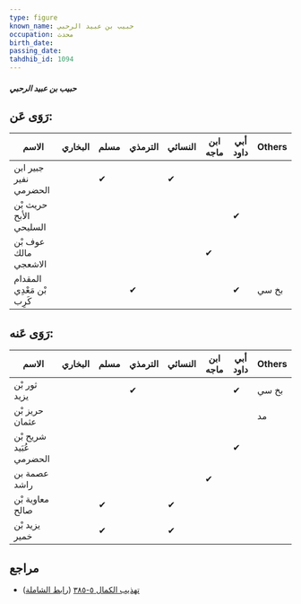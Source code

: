 ```yaml
---
type: figure
known_name: حبيب بن عبيد الرحبي
occupation: محدث
birth_date:
passing_date:
tahdhib_id: 1094
---
```

##### حبيب بن عبيد الرحبي

## رَوَى عَن:
| الاسم                     | البخاري | مسلم | الترمذي | النسائي | ابن ماجه | أبي داود | Others |
| ------------------------- | ------- | ---- | ------- | ------- | -------- | -------- | ------ |
| جبير ابن نفير الحضرمي     |         | ✔    |         | ✔       |          |          |        |
| حريث بْن الأبح السليحي    |         |      |         |         |          | ✔        |        |
| عوف بْن مالك الاشعجي      |         |      |         |         | ✔        |          |        |
| المقدام بْن مَعْدِي كَرِب |         |      | ✔       |         |          | ✔        | بخ سي  |
## رَوَى عَنه:
| الاسم                   | البخاري | مسلم | الترمذي | النسائي | ابن ماجه | أبي داود | Others |
| ----------------------- | ------- | ---- | ------- | ------- | -------- | -------- | ------ |
| ثور بْن يزيد            |         |      | ✔       |         |          | ✔        | بخ سي  |
| حريز بْن عثمان          |         |      |         |         |          |          | مد     |
| شريح بْن عُبَيد الحضرمي |         |      |         |         |          | ✔        |        |
| عصمة بن راشد            |         |      |         |         | ✔        |          |        |
| معاوية بْن صالح         |         | ✔    |         | ✔       |          |          |        |
| يزيد بْن خمير           |         | ✔    |         | ✔       |          |          |        |
## مراجع
- [تهذيب الكمال ٥-٣٨٥](obsidian://open?vault=Tahdhib-al-Kamal&file=Figures/١٠٩٤-حبيب%20بن%20عبيد%20الرحبي) ([رابط الشاملة](https://shamela.ws/book/3722/2463))